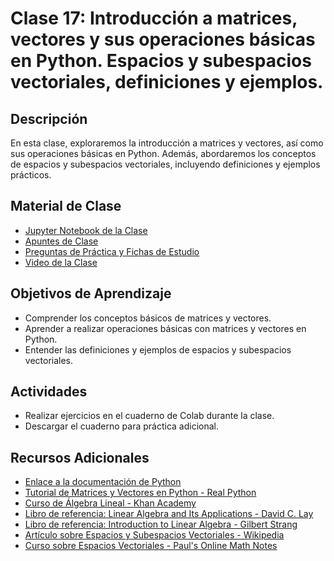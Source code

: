 # Clase 17: Introducción a matrices, vectores y sus operaciones básicas en Python. Espacios y subespacios vectoriales, definiciones y ejemplos.

## Descripción
En esta clase, exploraremos la introducción a matrices y vectores, así como sus operaciones básicas en Python. Además, abordaremos los conceptos de espacios y subespacios vectoriales, incluyendo definiciones y ejemplos prácticos.

## Material de Clase
- [Jupyter Notebook de la Clase](ENLACE_AL_JUPYTER_NOTEBOOK)
- [Apuntes de Clase](ENLACE_A_LOS_APUNTES)
- [Preguntas de Práctica y Fichas de Estudio](ENLACE_A_PREGUNTAS_Y_FICHAS)
- [Video de la Clase](ENLACE_AL_VIDEO)

## Objetivos de Aprendizaje
- Comprender los conceptos básicos de matrices y vectores.
- Aprender a realizar operaciones básicas con matrices y vectores en Python.
- Entender las definiciones y ejemplos de espacios y subespacios vectoriales.

## Actividades
- Realizar ejercicios en el cuaderno de Colab durante la clase.
- Descargar el cuaderno para práctica adicional.

## Recursos Adicionales
- [Enlace a la documentación de Python](https://docs.python.org/)
- [Tutorial de Matrices y Vectores en Python - Real Python](https://realpython.com/numpy-tutorial/)
- [Curso de Álgebra Lineal - Khan Academy](https://www.khanacademy.org/math/linear-algebra)
- [Libro de referencia: Linear Algebra and Its Applications - David C. Lay](https://www.pearson.com/store/p/linear-algebra-and-its-applications/P100000142304)
- [Libro de referencia: Introduction to Linear Algebra - Gilbert Strang](https://math.mit.edu/~gs/linearalgebra/)
- [Artículo sobre Espacios y Subespacios Vectoriales - Wikipedia](https://en.wikipedia.org/wiki/Vector_space)
- [Curso sobre Espacios Vectoriales - Paul's Online Math Notes](https://tutorial.math.lamar.edu/classes/linearalgebra/VectorSpaces.aspx)


